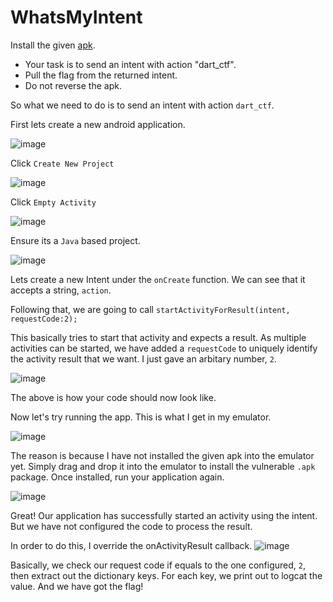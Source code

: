 # WhatsMyIntent

Install the given [apk](https://github.com/wireless90/AndroidInternalsCTF/tree/main/WhatsMyIntent).

- Your task is to send an intent with action "dart_ctf". 
- Pull the flag from the returned intent. 
- Do not reverse the apk.


So what we need to do is to send an intent with action `dart_ctf`.

First lets create a new android application.

![image](https://dev-to-uploads.s3.amazonaws.com/uploads/articles/p5pgkizs50f2dzev2kah.png)

Click `Create New Project`
 
![image](https://dev-to-uploads.s3.amazonaws.com/uploads/articles/jbj3gq0qtluarhfhi9bp.png)

Click `Empty Activity` 


![image](https://dev-to-uploads.s3.amazonaws.com/uploads/articles/ykd97bdybgzr7z8wa454.png)

Ensure its a `Java` based project.

![image](https://dev-to-uploads.s3.amazonaws.com/uploads/articles/zurk62ti3egvojobugfi.png)

Lets create a new Intent under the `onCreate` function. We can see that it accepts a string, `action`.


Following that, we are going to call `startActivityForResult(intent, requestCode:2);`

This basically tries to start that activity and expects a result. As multiple activities can be started, we have added a `requestCode` to uniquely identify the activity result that we want. I just gave an arbitary number, `2`.

![image](https://dev-to-uploads.s3.amazonaws.com/uploads/articles/id65ijbn9fghxvb9mmj1.png)
 
The above is how your code should now look like.
  

Now let's try running the app. This is what I get in my emulator.

![image](https://dev-to-uploads.s3.amazonaws.com/uploads/articles/r7wtx43dx6au465trnuc.png)
 
The reason is because I have not installed the given apk into the emulator yet. Simply drag and drop it into the emulator to install the vulnerable `.apk` package. Once installed, run your application again.

![image](https://dev-to-uploads.s3.amazonaws.com/uploads/articles/1jsu9pvi9hy9z7sxo58q.png)
 
Great! Our application has successfully started an activity using the intent. But we have not configured the code to process the result.

In order to do this, I override the onActivityResult callback.
![image](https://dev-to-uploads.s3.amazonaws.com/uploads/articles/j96vqkyexllmw4znv571.png)
 
Basically, we check our request code if equals to the one configured, `2`, then extract out the dictionary keys. For each key, we print out to logcat the value. And we have got the flag!
